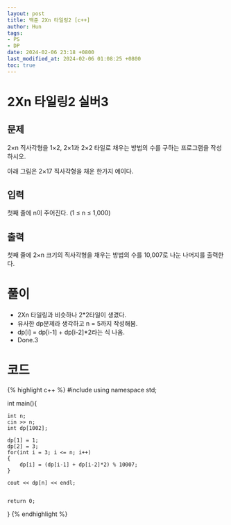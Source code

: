 ```yaml
---
layout: post
title: 백준 2Xn 타일링2 [c++]
author: Hun
tags:
- PS
- DP
date: 2024-02-06 23:18 +0800
last_modified_at: 2024-02-06 01:08:25 +0800
toc: true
---
```


# 2Xn 타일링2 실버3

## 문제
2×n 직사각형을 1×2, 2×1과 2×2 타일로 채우는 방법의 수를 구하는 프로그램을 작성하시오.

아래 그림은 2×17 직사각형을 채운 한가지 예이다.

## 입력
첫째 줄에 n이 주어진다. (1 ≤ n ≤ 1,000)

## 출력
첫째 줄에 2×n 크기의 직사각형을 채우는 방법의 수를 10,007로 나눈 나머지를 출력한다.

# 풀이
- 2Xn 타일링과 비슷하나 2*2타일이 생겼다.
- 유사한 dp문제라 생각하고 n = 5까지 작성해봄.
- dp[i] = dp[i-1] + dp[i-2]*2라는 식 나옴.
- Done.3

# 코드
{% highlight c++ %}
#include <iostream>
using namespace std;

int main(){

    int n;
    cin >> n;
    int dp[1002];

    dp[1] = 1;
    dp[2] = 3;
    for(int i = 3; i <= n; i++)
    {
        dp[i] = (dp[i-1] + dp[i-2]*2) % 10007;
    }

    cout << dp[n] << endl;


    return 0;
}
{% endhighlight %}
